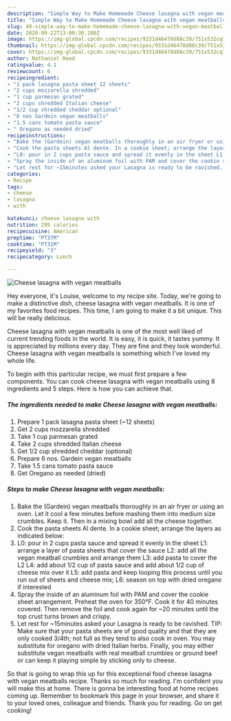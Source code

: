 ```yaml
---
description: "Simple Way to Make Homemade Cheese lasagna with vegan meatballs"
title: "Simple Way to Make Homemade Cheese lasagna with vegan meatballs"
slug: 49-simple-way-to-make-homemade-cheese-lasagna-with-vegan-meatballs
date: 2020-09-22T13:00:30.100Z
image: https://img-global.cpcdn.com/recipes/9331d46478d88c39/751x532cq70/cheese-lasagna-with-vegan-meatballs-recipe-main-photo.jpg
thumbnail: https://img-global.cpcdn.com/recipes/9331d46478d88c39/751x532cq70/cheese-lasagna-with-vegan-meatballs-recipe-main-photo.jpg
cover: https://img-global.cpcdn.com/recipes/9331d46478d88c39/751x532cq70/cheese-lasagna-with-vegan-meatballs-recipe-main-photo.jpg
author: Nathaniel Reed
ratingvalue: 4.1
reviewcount: 6
recipeingredient:
- "1 pack lasagna pasta sheet 12 sheets"
- "2 cups mozzarella shredded"
- "1 cup parmesan grated"
- "2 cups shredded Italian cheese"
- "1/2 cup shredded cheddar optional"
- "6 nos Gardein vegan meatballs"
- "1.5 cans tomato pasta sauce"
- " Oregano as needed dried"
recipeinstructions:
- "Bake the (Gardein) vegan meatballs thoroughly in an air fryer or using an oven. Let it cool a few minutes before mashing them into medium size crumbles. Keep it. Then in a mixing bowl add all the cheese together."
- "Cook the pasta sheets Al dente. In a cookie sheet; arrange the layers as indicated below:"
- "L0: pour in 2 cups pasta sauce and spread it evenly in the sheet L1: arrange a layer of pasta sheets that cover the sauce L2: add all the vegan meatball crumbles and arrange them L3: add pasta to cover the L2 L4: add about 1/2 cup of pasta sauce and add about 1/2 cup of cheese mix over it L5: add pasta and keep looping this process until you run out of sheets and cheese mix; L6: season on top with dried oregano if interested"
- "Spray the inside of an aluminum foil with PAM and cover the cookie sheet arrangement. Preheat the oven for 350°F. Cook it for 40 minutes covered. Then remove the foil and cook again for ~20 minutes until the top crust turns brown and crispy."
- "Let rest for ~15minutes asked your Lasagna is ready to be ravished. TIP: Make sure that your pasta sheets are of good quality and that they are only cooked 3/4th; not full as they tend to also cook in oven. You may substitute for oregano with dried Italian herbs. Finally, you may either substitute vegan meatballs with real meatball crumbles or ground beef or can keep it playing simple by sticking only to cheese."
categories:
- Recipe
tags:
- cheese
- lasagna
- with

katakunci: cheese lasagna with 
nutrition: 295 calories
recipecuisine: American
preptime: "PT37M"
cooktime: "PT31M"
recipeyield: "3"
recipecategory: Lunch

---
```



![Cheese lasagna with vegan meatballs](https://img-global.cpcdn.com/recipes/9331d46478d88c39/751x532cq70/cheese-lasagna-with-vegan-meatballs-recipe-main-photo.jpg)

Hey everyone, it's Louise, welcome to my recipe site. Today, we're going to make a distinctive dish, cheese lasagna with vegan meatballs. It is one of my favorites food recipes. This time, I am going to make it a bit unique. This will be really delicious.



Cheese lasagna with vegan meatballs is one of the most well liked of current trending foods in the world. It is easy, it is quick, it tastes yummy. It is appreciated by millions every day. They are fine and they look wonderful. Cheese lasagna with vegan meatballs is something which I've loved my whole life.


To begin with this particular recipe, we must first prepare a few components. You can cook cheese lasagna with vegan meatballs using 8 ingredients and 5 steps. Here is how you can achieve that.

<!--inarticleads1-->

##### The ingredients needed to make Cheese lasagna with vegan meatballs:

1. Prepare 1 pack lasagna pasta sheet (~12 sheets)
1. Get 2 cups mozzarella shredded
1. Take 1 cup parmesan grated
1. Take 2 cups shredded Italian cheese
1. Get 1/2 cup shredded cheddar (optional)
1. Prepare 6 nos. Gardein vegan meatballs
1. Take 1.5 cans tomato pasta sauce
1. Get  Oregano as needed (dried)




<!--inarticleads2-->

##### Steps to make Cheese lasagna with vegan meatballs:

1. Bake the (Gardein) vegan meatballs thoroughly in an air fryer or using an oven. Let it cool a few minutes before mashing them into medium size crumbles. Keep it. Then in a mixing bowl add all the cheese together.
1. Cook the pasta sheets Al dente. In a cookie sheet; arrange the layers as indicated below:
1. L0: pour in 2 cups pasta sauce and spread it evenly in the sheet L1: arrange a layer of pasta sheets that cover the sauce L2: add all the vegan meatball crumbles and arrange them L3: add pasta to cover the L2 L4: add about 1/2 cup of pasta sauce and add about 1/2 cup of cheese mix over it L5: add pasta and keep looping this process until you run out of sheets and cheese mix; L6: season on top with dried oregano if interested
1. Spray the inside of an aluminum foil with PAM and cover the cookie sheet arrangement. Preheat the oven for 350°F. Cook it for 40 minutes covered. Then remove the foil and cook again for ~20 minutes until the top crust turns brown and crispy.
1. Let rest for ~15minutes asked your Lasagna is ready to be ravished. TIP: Make sure that your pasta sheets are of good quality and that they are only cooked 3/4th; not full as they tend to also cook in oven. You may substitute for oregano with dried Italian herbs. Finally, you may either substitute vegan meatballs with real meatball crumbles or ground beef or can keep it playing simple by sticking only to cheese.




So that is going to wrap this up for this exceptional food cheese lasagna with vegan meatballs recipe. Thanks so much for reading. I'm confident you will make this at home. There is gonna be interesting food at home recipes coming up. Remember to bookmark this page in your browser, and share it to your loved ones, colleague and friends. Thank you for reading. Go on get cooking!

